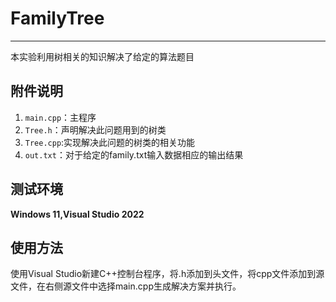 # FamilyTree 

---

本实验利用树相关的知识解决了给定的算法题目



## 附件说明

1. `main.cpp`：主程序
2. `Tree.h`：声明解决此问题用到的树类
3. `Tree.cpp`:实现解决此问题的树类的相关功能
4. `out.txt`：对于给定的family.txt输入数据相应的输出结果



## 测试环境

**Windows 11,Visual Studio 2022**



## 使用方法

使用Visual Studio新建C++控制台程序，将.h添加到头文件，将cpp文件添加到源文件，在右侧源文件中选择main.cpp生成解决方案并执行。


